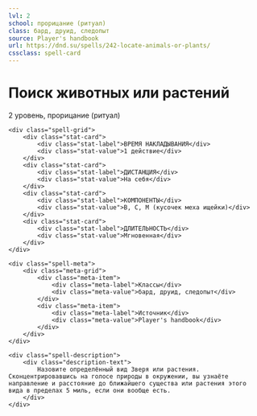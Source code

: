 ```yaml
---
lvl: 2
school: прорицание (ритуал)
class: бард, друид, следопыт
source: Player's handbook
url: https://dnd.su/spells/242-locate-animals-or-plants/
cssclass: spell-card
---
```


<div class="spell-container">
    <div class="spell-header">
        <h1 class="spell-name">Поиск животных или растений</h1>
        <div class="spell-level">2 уровень, прорицание (ритуал)</div>
    </div>
    
    <div class="spell-grid">
        <div class="stat-card">
            <div class="stat-label">ВРЕМЯ НАКЛАДЫВАНИЯ</div>
            <div class="stat-value">1 действие</div>
        </div>
        <div class="stat-card">
            <div class="stat-label">ДИСТАНЦИЯ</div>
            <div class="stat-value">На себя</div>
        </div>
        <div class="stat-card">
            <div class="stat-label">КОМПОНЕНТЫ</div>
            <div class="stat-value">В, С, М (кусочек меха ищейки)</div>
        </div>
        <div class="stat-card">
            <div class="stat-label">ДЛИТЕЛЬНОСТЬ</div>
            <div class="stat-value">Мгновенная</div>
        </div>
    </div>
    
    <div class="spell-meta">
        <div class="meta-grid">
            <div class="meta-item">
                <div class="meta-label">Классы</div>
                <div class="meta-value">бард, друид, следопыт</div>
            </div>
            <div class="meta-item">
                <div class="meta-label">Источник</div>
                <div class="meta-value">Player's handbook</div>
            </div>
        </div>
    </div>
    
    <div class="spell-description">
        <div class="description-text">
            Назовите определённый вид Зверя или растения. Сконцентрировавшись на голосе природы в окружении, вы узнаёте направление и расстояние до ближайшего существа или растения этого вида в пределах 5 миль, если они вообще есть.
        </div>
    </div>
</div>